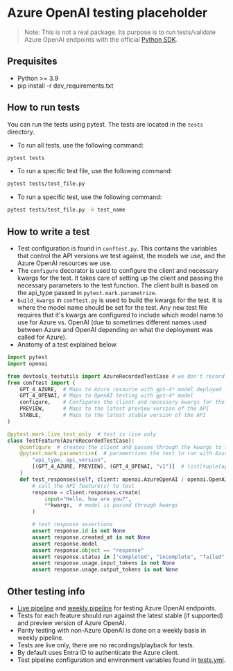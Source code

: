 # Azure OpenAI testing placeholder

 > Note: This is not a real package. Its purpose is to run tests/validate Azure OpenAI endpoints with the official [Python SDK](https://github.com/openai/openai-python).

## Prequisites

- Python >= 3.9
- pip install -r dev_requirements.txt

## How to run tests

You can run the tests using pytest. The tests are located in the `tests` directory.

- To run all tests, use the following command:
```bash
pytest tests
```
- To run a specific test file, use the following command:
```bash
pytest tests/test_file.py
```
- To run a specific test, use the following command:
```bash
pytest tests/test_file.py -k test_name
```

## How to write a test

- Test configuration is found in `conftest.py`. This contains the variables that control the API versions we test against, the models we use, and the Azure OpenAI resources we use.
- The `configure` decorator is used to configure the client and necessary kwargs for the test. It takes care of setting up the client and passing the necessary parameters to the test function. The client built is based on the api_type passed in `pytest.mark.parametrize`.
- `build_kwargs` in `conftest.py` is used to build the kwargs for the test. It is where the model name should be set for the test. Any new test file requires that it's kwargs are configured to include which model name to use for Azure vs. OpenAI (due to sometimes different names used between Azure and OpenAI depending on what the deployment was called for Azure).
- Anatomy of a test explained below.


```python
import pytest
import openai

from devtools_testutils import AzureRecordedTestCase # we don't record but this gives us access to nice helpers
from conftest import (
    GPT_4_AZURE,  # Maps to Azure resource with gpt-4* model deployed
    GPT_4_OPENAI, # Maps to OpenAI testing with gpt-4* model
    configure,    # Configures the client and necessary kwargs for the test
    PREVIEW,      # Maps to the latest preview version of the API
    STABLE,       # Maps to the latest stable version of the API
)

@pytest.mark.live_test_only  # test is live only
class TestFeature(AzureRecordedTestCase):  
    @configure  # creates the client and passes through the kwargs to the test
    @pytest.mark.parametrize(  # parametrizes the test to run with Azure and OpenAI clients
        "api_type, api_version",
        [(GPT_4_AZURE, PREVIEW), (GPT_4_OPENAI, "v1")]  # list[tuple(api_type, api_version), ...]
    )
    def test_responses(self, client: openai.AzureOpenAI | openai.OpenAI, api_type, api_version, **kwargs):
        # call the API feature(s) to test
        response = client.responses.create(
            input="Hello, how are you?",
            **kwargs,  # model is passed through kwargs
        )

        # test response assertions
        assert response.id is not None
        assert response.created_at is not None
        assert response.model
        assert response.object == "response"
        assert response.status in ["completed", "incomplete", "failed", "in_progress"]
        assert response.usage.input_tokens is not None
        assert response.usage.output_tokens is not None
```

## Other testing info

- [Live pipeline](https://dev.azure.com/azure-sdk/internal/_build?definitionId=6157) and [weekly pipeline](https://dev.azure.com/azure-sdk/internal/_build?definitionId=6158) for testing Azure OpenAI endpoints.
- Tests for each feature should run against the latest stable (if supported) and preview version of Azure OpenAI.
- Parity testing with non-Azure OpenAI is done on a weekly basis in weekly pipeline.
- Tests are live only, there are no recordings/playback for tests.
- By default uses Entra ID to authenticate the Azure client.
- Test pipeline configuration and environment variables found in [tests.yml](https://github.com/Azure/azure-sdk-for-python/blob/main/sdk/openai/tests.yml).
